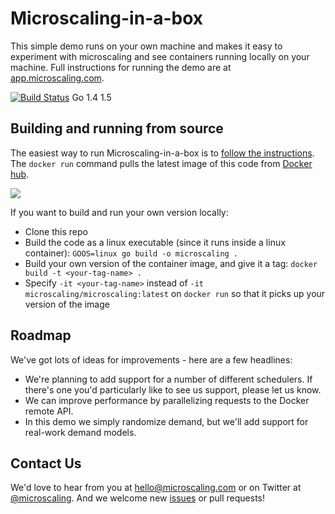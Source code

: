 # Microscaling-in-a-box

This simple demo runs on your own machine and makes it easy to experiment with microscaling and see containers running locally 
on your machine. Full instructions for running the demo are at [app.microscaling.com](https://app.microscaling.com). 

[![Build Status](https://api.travis-ci.org/microscaling/microscaling.svg)](https://travis-ci.org/microscaling/microscaling) Go 1.4 1.5

## Building and running from source

The easiest way to run Microscaling-in-a-box is to [follow the instructions](http://app.microscaling.com). The `docker run` command 
pulls the latest image of this code from [Docker hub](https://hub.docker.com/u/microscaling/microscaling). 

[![](https://badge.imagelayers.io/microscaling/microscaling:latest.svg)](https://imagelayers.io/?images=microscaling/microscaling:latest 'Get your own badge on imagelayers.io')

If you want to build and run your own version locally:

- Clone this repo
- Build the code as a linux executable (since it runs inside a linux container): 
`GOOS=linux go build -o microscaling .`
- Build your own version of the container image, and give it a tag:
`docker build -t <your-tag-name> .`
- Specify `-it <your-tag-name>` instead of `-it microscaling/microscaling:latest` on `docker run` so that it picks up your version of the image

## Roadmap

We've got lots of ideas for improvements - here are a few headlines:

- We're planning to add support for a number of different schedulers. If there's one you'd particularly like to see us support, please let us know.
- We can improve performance by parallelizing requests to the Docker remote API.
- In this demo we simply randomize demand, but we'll add support for real-work demand models.

## Contact Us

We'd love to hear from you at [hello@microscaling.com](mailto:hello@microscaling.com) or on Twitter at [@microscaling](http://twitter.com/microscaling). 
And we welcome new [issues](https://github.com/microscaling/microscaling/issues) or pull requests!
